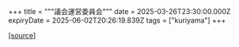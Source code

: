 +++
title = """議会運営委員会"""
date = 2025-03-26T23:30:00.000Z
expiryDate = 2025-06-02T20:26:19.839Z
tags = ["kuriyama"]
+++


[[source]](https://www.town.kuriyama.hokkaido.jp/site/gikai/29874.html)
